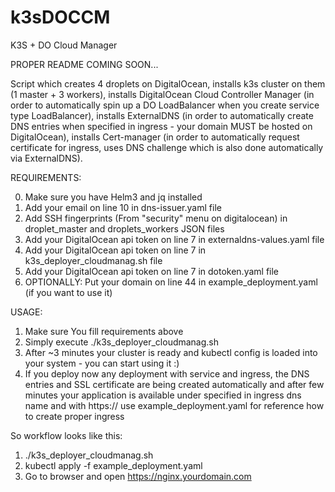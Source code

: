 # k3sDOCCM
K3S + DO Cloud Manager

PROPER README COMING SOON...

Script which creates 4 droplets on DigitalOcean, installs k3s cluster on them (1 master + 3 workers), installs DigitalOcean Cloud Controller Manager (in order to automatically spin up a DO LoadBalancer when you create service type LoadBalancer), installs ExternalDNS (in order to automatically create DNS entries when specified in ingress - your domain MUST be hosted on DigitalOcean), installs Cert-manager (in order to automatically request certificate for ingress, uses DNS challenge which is also done automatically via ExternalDNS).

REQUIREMENTS:

0. Make sure you have Helm3 and jq installed
1. Add your email on line 10 in dns-issuer.yaml file
2. Add SSH fingerprints (From "security" menu on digitalocean) in droplet_master and droplets_workers JSON files
3. Add your DigitalOcean api token on line 7 in externaldns-values.yaml file
4. Add your DigitalOcean api token on line 7 in k3s_deployer_cloudmanag.sh file
5. Add your DigitalOcean api token on line 7 in dotoken.yaml file
6. OPTIONALLY: Put your domain on line 44 in example_deployment.yaml (if you want to use it)


USAGE:

1. Make sure You fill requirements above
2. Simply execute ./k3s_deployer_cloudmanag.sh
3. After ~3 minutes your cluster is ready and kubectl config is loaded into your system - you can start using it :)
4. If you deploy now any deployment with service and ingress, the DNS entries and SSL certificate are being created automatically and after few minutes your application is available under specified in ingress dns name and with https:// use example_deployment.yaml for reference how to create proper ingress

So workflow looks like this:

1. ./k3s_deployer_cloudmanag.sh
2. kubectl apply -f example_deployment.yaml
3. Go to browser and open https://nginx.yourdomain.com

